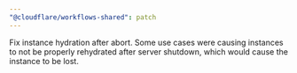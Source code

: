```yaml
---
"@cloudflare/workflows-shared": patch
---
```


Fix instance hydration after abort. Some use cases were causing instances to not be properly rehydrated after server shutdown, which would cause the instance to be lost.
